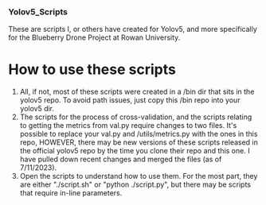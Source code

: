 ### Yolov5_Scripts
These are scripts I, or others have created for Yolov5, and more specifically for the Blueberry Drone Project at Rowan University.

# How to use these scripts
1. All, if not, most of these scripts were created in a /bin dir that sits in the yolov5 repo. To avoid path issues, just copy this /bin repo into your yolov5 dir.
2. The scripts for the process of cross-validation, and the scripts relating to getting the metrics from val.py require changes to two files. It's possible to replace your val.py and /utils/metrics.py with the ones in this repo, HOWEVER, there may be new versions of these scripts released in the official yolov5 repo by the time you clone their repo and this one. I have pulled down recent changes and merged the files (as of 7/11/2023).
3. Open the scripts to understand how to use them. For the most part, they are either "./script.sh" or "python ./script.py", but there may be scripts that require in-line parameters.
